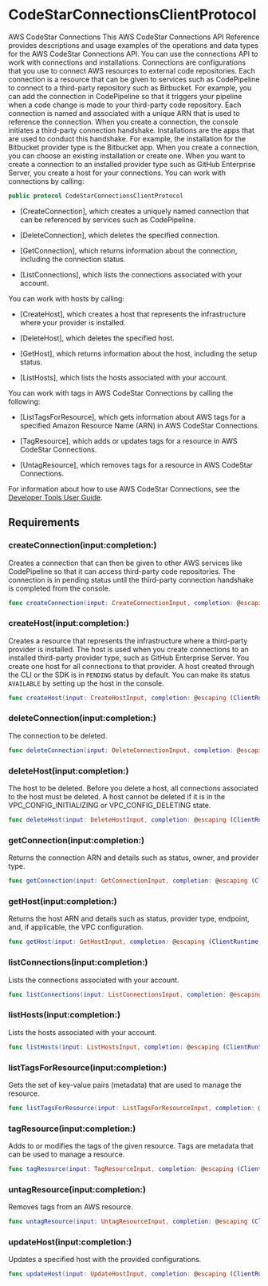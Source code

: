 # CodeStarConnectionsClientProtocol

AWS CodeStar Connections This AWS CodeStar Connections API Reference provides descriptions and usage examples of the operations and data types for the AWS CodeStar Connections API. You can use the connections API to work with connections and installations. Connections are configurations that you use to connect AWS resources to external code repositories. Each connection is a resource that can be given to services such as CodePipeline to connect to a third-party repository such as Bitbucket. For example, you can add the connection in CodePipeline so that it triggers your pipeline when a code change is made to your third-party code repository. Each connection is named and associated with a unique ARN that is used to reference the connection. When you create a connection, the console initiates a third-party connection handshake. Installations are the apps that are used to conduct this handshake. For example, the installation for the Bitbucket provider type is the Bitbucket app. When you create a connection, you can choose an existing installation or create one. When you want to create a connection to an installed provider type such as GitHub Enterprise Server, you create a host for your connections. You can work with connections by calling:

``` swift
public protocol CodeStarConnectionsClientProtocol 
```

  - \[CreateConnection\], which creates a uniquely named connection that can be referenced by services such as CodePipeline.

  - \[DeleteConnection\], which deletes the specified connection.

  - \[GetConnection\], which returns information about the connection, including the connection status.

  - \[ListConnections\], which lists the connections associated with your account.

You can work with hosts by calling:

  - \[CreateHost\], which creates a host that represents the infrastructure where your provider is installed.

  - \[DeleteHost\], which deletes the specified host.

  - \[GetHost\], which returns information about the host, including the setup status.

  - \[ListHosts\], which lists the hosts associated with your account.

You can work with tags in AWS CodeStar Connections by calling the following:

  - \[ListTagsForResource\], which gets information about AWS tags for a specified Amazon Resource Name (ARN) in AWS CodeStar Connections.

  - \[TagResource\], which adds or updates tags for a resource in AWS CodeStar Connections.

  - \[UntagResource\], which removes tags for a resource in AWS CodeStar Connections.

For information about how to use AWS CodeStar Connections, see the [Developer Tools User Guide](https://docs.aws.amazon.com/dtconsole/latest/userguide/welcome-connections.html).

## Requirements

### createConnection(input:completion:)

Creates a connection that can then be given to other AWS services like CodePipeline so that it can access third-party code repositories. The connection is in pending status until the third-party connection handshake is completed from the console.

``` swift
func createConnection(input: CreateConnectionInput, completion: @escaping (ClientRuntime.SdkResult<CreateConnectionOutputResponse, CreateConnectionOutputError>) -> Void)
```

### createHost(input:completion:)

Creates a resource that represents the infrastructure where a third-party provider is installed. The host is used when you create connections to an installed third-party provider type, such as GitHub Enterprise Server. You create one host for all connections to that provider. A host created through the CLI or the SDK is in `PENDING` status by default. You can make its status `AVAILABLE` by setting up the host in the console.

``` swift
func createHost(input: CreateHostInput, completion: @escaping (ClientRuntime.SdkResult<CreateHostOutputResponse, CreateHostOutputError>) -> Void)
```

### deleteConnection(input:completion:)

The connection to be deleted.

``` swift
func deleteConnection(input: DeleteConnectionInput, completion: @escaping (ClientRuntime.SdkResult<DeleteConnectionOutputResponse, DeleteConnectionOutputError>) -> Void)
```

### deleteHost(input:completion:)

The host to be deleted. Before you delete a host, all connections associated to the host must be deleted. A host cannot be deleted if it is in the VPC\_CONFIG\_INITIALIZING or VPC\_CONFIG\_DELETING state.

``` swift
func deleteHost(input: DeleteHostInput, completion: @escaping (ClientRuntime.SdkResult<DeleteHostOutputResponse, DeleteHostOutputError>) -> Void)
```

### getConnection(input:completion:)

Returns the connection ARN and details such as status, owner, and provider type.

``` swift
func getConnection(input: GetConnectionInput, completion: @escaping (ClientRuntime.SdkResult<GetConnectionOutputResponse, GetConnectionOutputError>) -> Void)
```

### getHost(input:completion:)

Returns the host ARN and details such as status, provider type, endpoint, and, if applicable, the VPC configuration.

``` swift
func getHost(input: GetHostInput, completion: @escaping (ClientRuntime.SdkResult<GetHostOutputResponse, GetHostOutputError>) -> Void)
```

### listConnections(input:completion:)

Lists the connections associated with your account.

``` swift
func listConnections(input: ListConnectionsInput, completion: @escaping (ClientRuntime.SdkResult<ListConnectionsOutputResponse, ListConnectionsOutputError>) -> Void)
```

### listHosts(input:completion:)

Lists the hosts associated with your account.

``` swift
func listHosts(input: ListHostsInput, completion: @escaping (ClientRuntime.SdkResult<ListHostsOutputResponse, ListHostsOutputError>) -> Void)
```

### listTagsForResource(input:completion:)

Gets the set of key-value pairs (metadata) that are used to manage the resource.

``` swift
func listTagsForResource(input: ListTagsForResourceInput, completion: @escaping (ClientRuntime.SdkResult<ListTagsForResourceOutputResponse, ListTagsForResourceOutputError>) -> Void)
```

### tagResource(input:completion:)

Adds to or modifies the tags of the given resource. Tags are metadata that can be used to manage a resource.

``` swift
func tagResource(input: TagResourceInput, completion: @escaping (ClientRuntime.SdkResult<TagResourceOutputResponse, TagResourceOutputError>) -> Void)
```

### untagResource(input:completion:)

Removes tags from an AWS resource.

``` swift
func untagResource(input: UntagResourceInput, completion: @escaping (ClientRuntime.SdkResult<UntagResourceOutputResponse, UntagResourceOutputError>) -> Void)
```

### updateHost(input:completion:)

Updates a specified host with the provided configurations.

``` swift
func updateHost(input: UpdateHostInput, completion: @escaping (ClientRuntime.SdkResult<UpdateHostOutputResponse, UpdateHostOutputError>) -> Void)
```
